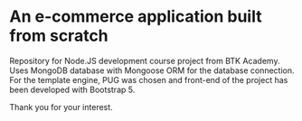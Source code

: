 # An e-commerce application built from scratch

Repository for Node.JS development course project from BTK Academy. Uses MongoDB database with Mongoose ORM for the database connection. For the template engine, PUG was chosen and front-end of the project has been developed with Bootstrap 5.

Thank you for your interest.
